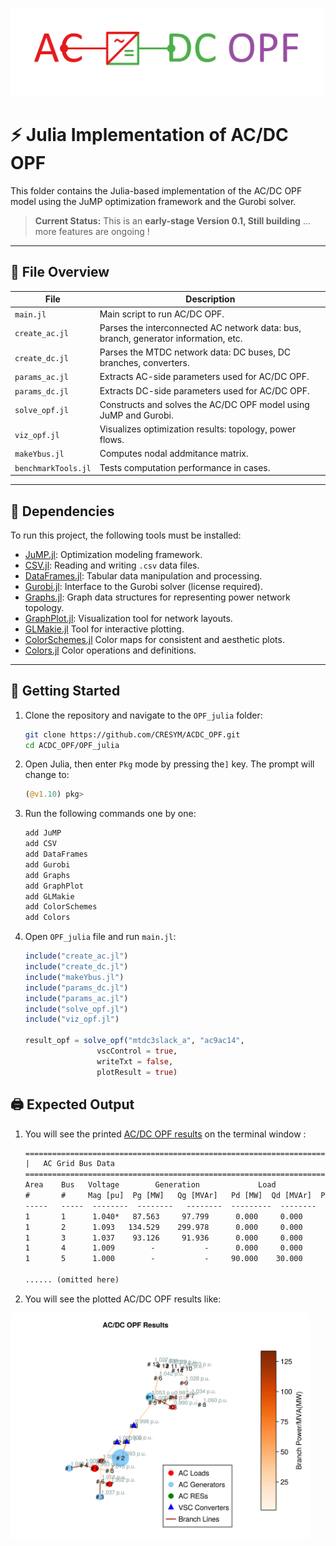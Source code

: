 <p align="left">
  <img src="assets\OPF_julia.png" alt="Logo" width="500">
</p>   

# ⚡ Julia Implementation of AC/DC OPF

This folder contains the Julia-based implementation of the AC/DC OPF model using the JuMP optimization framework and the Gurobi solver.

> **Current Status:** This is an **early-stage Version 0.1, Still building** ... more features are ongoing !

---

## 📁 File Overview

| File | Description |
|------|-------------|
| `main.jl` | Main script to run AC/DC OPF. |
| `create_ac.jl` | Parses the interconnected AC network data: bus, branch, generator information, etc. |
| `create_dc.jl` | Parses the MTDC network data: DC buses, DC branches, converters. |
| `params_ac.jl` | Extracts AC-side parameters used for AC/DC OPF. |
| `params_dc.jl` | Extracts DC-side parameters used for AC/DC OPF. |
| `solve_opf.jl` | Constructs and solves the AC/DC OPF model using JuMP and Gurobi. |
| `viz_opf.jl` | Visualizes optimization results: topology, power flows. |
| `makeYbus.jl` | Computes nodal addmitance matrix. |
| `benchmarkTools.jl` | Tests computation performance in cases. |

---

## 🔧 Dependencies

To run this project, the following tools must be installed:

- [JuMP.jl](https://jump.dev/JuMP.jl/stable/): Optimization modeling framework.
- [CSV.jl](https://github.com/JuliaData/CSV.jl): Reading and writing `.csv` data files. 
- [DataFrames.jl](https://dataframes.juliadata.org/stable/): Tabular data manipulation and processing.
- [Gurobi.jl](https://github.com/jump-dev/Gurobi.jl): Interface to the Gurobi solver (license required).
- [Graphs.jl](https://juliagraphs.org/Graphs.jl/stable/): Graph data structures for representing power network topology.
- [GraphPlot.jl](https://github.com/JuliaGraphs/GraphPlot.jl): Visualization tool for network layouts.
- [GLMakie.jl](https://docs.makie.org/v0.22/explanations/backends/glmakie) Tool for interactive plotting. 
- [ColorSchemes.jl](https://github.com/JuliaGraphics/ColorSchemes.jl) Color maps for consistent and aesthetic plots. 
- [Colors.jl](https://github.com/JuliaGraphics/Colors.jl) Color operations and definitions.

---

## 🚀 Getting Started

1. Clone the repository and navigate to the `OPF_julia` folder:

    ```bash
    git clone https://github.com/CRESYM/ACDC_OPF.git
    cd ACDC_OPF/OPF_julia
    ```

2. Open Julia, then enter `Pkg` mode by pressing the`]` key. The prompt will change to:

    ```julia
    (@v1.10) pkg>
    ```

3. Run the following commands one by one:

    ```julia
    add JuMP
    add CSV
    add DataFrames
    add Gurobi
    add Graphs
    add GraphPlot
    add GLMakie
    add ColorSchemes
    add Colors
    ```
4. Open `OPF_julia` file and run `main.jl`:
   
    ```julia
    include("create_ac.jl") 
    include("create_dc.jl") 
    include("makeYbus.jl") 
    include("params_dc.jl") 
    include("params_ac.jl") 
    include("solve_opf.jl") 
    include("viz_opf.jl") 

    result_opf = solve_opf("mtdc3slack_a", "ac9ac14",
                    vscControl = true,
                    writeTxt = false,
                    plotResult = true)
    ```

## 🖨️  Expected Output

1. You will see the printed [AC/DC OPF results](assets/opf_results_julia.txt) on the terminal window :

     ```txt
    ===========================================================================================
    |   AC Grid Bus Data                                                                      |
    ===========================================================================================
    Area    Bus   Voltage        Generation             Load                  RES
    #       #     Mag [pu]  Pg [MW]   Qg [MVAr]   Pd [MW]  Qd [MVAr]  Pres [MW]  Qres [MVAr]
    -----   -----  --------  --------   --------  ---------  --------  ---------  -----------
    1       1      1.040*   87.563     97.799      0.000     0.000          -            -
    1       2      1.093   134.529    299.978      0.000     0.000          -            -
    1       3      1.037    93.126     91.936      0.000     0.000          -            -
    1       4      1.009        -           -      0.000     0.000          -            -
    1       5      1.000        -           -     90.000    30.000     40.000       -8.017
    
    ...... (omitted here)

2. You will see the plotted AC/DC OPF results like:

  <p align="left">
  <img src="assets\viz_Julia.png" alt="Logo" width="480">
  </p>  
